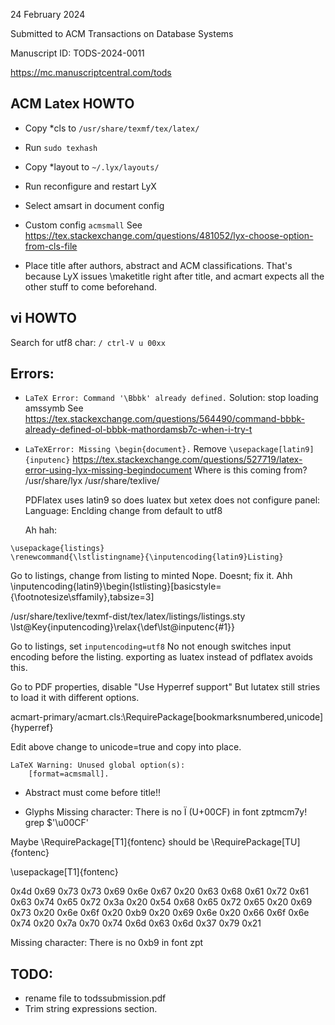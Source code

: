 
24 February 2024

Submitted to ACM Transactions on Database Systems

Manuscript ID: TODS-2024-0011

https://mc.manuscriptcentral.com/tods

ACM Latex HOWTO
---------------
* Copy *cls to `/usr/share/texmf/tex/latex/`
* Run `sudo texhash`
* Copy *layout to `~/.lyx/layouts/`
* Run reconfigure and restart LyX
* Select amsart in document config
* Custom config `acmsmall`
  See https://tex.stackexchange.com/questions/481052/lyx-choose-option-from-cls-file

* Place title after authors, abstract and ACM classifications. That's
  because LyX issues \maketitle right after title, and acmart expects
  all the other stuff to come beforehand.

vi HOWTO
--------
Search for utf8 char: `/ ctrl-V u 00xx`

Errors:
------
* `LaTeX Error: Command '\Bbbk' already defined.`
  Solution: stop loading amssymb See
  https://tex.stackexchange.com/questions/564490/command-bbbk-already-defined-ol-bbbk-mathordamsb7c-when-i-try-t

* `LaTeXError: Missing \begin{document}.`
  Remove `\usepackage[latin9]{inputenc}`
  https://tex.stackexchange.com/questions/527719/latex-error-using-lyx-missing-begindocument
  Where is this coming from?
  /usr/share/lyx
  /usr/share/texlive/

  PDFlatex uses latin9 so does luatex but xetex does not
  configure panel: Language: Enclding change from default to utf8

  Ah hah:
```
\usepackage{listings}
\renewcommand{\lstlistingname}{\inputencoding{latin9}Listing}
```
Go to listings, change from listing to minted  Nope. Doesnt; fix it.
Ahh
\inputencoding{latin9}\begin{lstlisting}[basicstyle={\footnotesize\sffamily},tabsize=3]

/usr/share/texlive/texmf-dist/tex/latex/listings/listings.sty
\lst@Key{inputencoding}\relax{\def\lst@inputenc{#1}}

Go to listings, set `inputencoding=utf8`  No not enough
switches input encoding before the listing.
exporting as luatex instead of pdflatex avoids this.

Go to PDF properties, disable "Use Hyperref support"
But lutatex still stries to load it with different options.

acmart-primary/acmart.cls:\RequirePackage[bookmarksnumbered,unicode]{hyperref}

Edit above change to unicode=true and copy into place.

```
LaTeX Warning: Unused global option(s):
    [format=acmsmall].
```

* Abstract must come before title!!

* Glyphs
  Missing character: There is no Ï (U+00CF) in font zptmcm7y!
  grep $'\u00CF'

Maybe 
\RequirePackage[T1]{fontenc}
should be 
\RequirePackage[TU]{fontenc}

\usepackage[T1]{fontenc}

0x4d 0x69 0x73 0x73 0x69 0x6e 0x67 0x20 0x63 0x68 0x61 0x72 0x61 0x63 0x74 0x65 0x72 0x3a 0x20 0x54 0x68 0x65 0x72 0x65 0x20 0x69 0x73 0x20 0x6e 0x6f 0x20 0xb9 0x20 0x69 0x6e 0x20 0x66 0x6f 0x6e 0x74 0x20 0x7a 0x70 0x74 0x6d 0x63 0x6d 0x37 0x79 0x21

Missing character: There is no 0xb9 in font zpt






TODO:
-----
* rename file to todssubmission.pdf
* Trim string expressions section.
